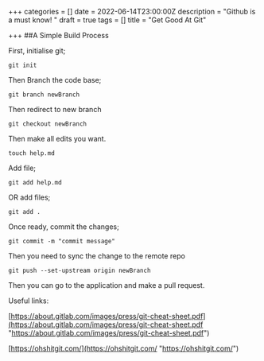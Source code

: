 +++
categories = []
date = 2022-06-14T23:00:00Z
description = "Github is a must know! "
draft = true
tags = []
title = "Get Good At Git"

+++
\##A Simple Build Process

First, initialise git;

    git init

Then Branch the code base;

    git branch newBranch 

Then redirect to new branch

    git checkout newBranch 

Then make all edits you want.

    touch help.md

Add file;

    git add help.md 

OR add files;

    git add . 

Once ready, commit the changes;

    git commit -m "commit message"

Then you need to sync the change to the remote repo

    git push --set-upstream origin newBranch

Then you can go to the application and make a pull request.

Useful links:

[https://about.gitlab.com/images/press/git-cheat-sheet.pdf](https://about.gitlab.com/images/press/git-cheat-sheet.pdf "https://about.gitlab.com/images/press/git-cheat-sheet.pdf")

[https://ohshitgit.com/](https://ohshitgit.com/ "https://ohshitgit.com/")